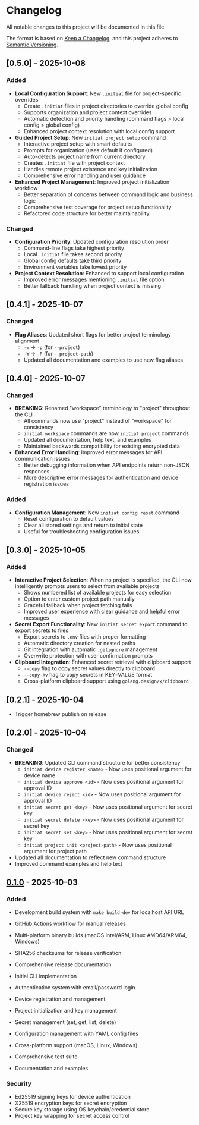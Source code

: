 # Changelog

All notable changes to this project will be documented in this file.

The format is based on [Keep a Changelog](https://keepachangelog.com/en/1.0.0/),
and this project adheres to [Semantic Versioning](https://semver.org/spec/v2.0.0.html).

## [0.5.0] - 2025-10-08

### Added
- **Local Configuration Support**: New `.initiat` file for project-specific overrides
  - Create `.initiat` files in project directories to override global config
  - Supports organization and project context overrides
  - Automatic detection and priority handling (command flags > local config > global config)
  - Enhanced project context resolution with local config support
- **Guided Project Setup**: New `initiat project setup` command
  - Interactive project setup with smart defaults
  - Prompts for organization (uses default if configured)
  - Auto-detects project name from current directory
  - Creates `.initiat` file with project context
  - Handles remote project existence and key initialization
  - Comprehensive error handling and user guidance
- **Enhanced Project Management**: Improved project initialization workflow
  - Better separation of concerns between command logic and business logic
  - Comprehensive test coverage for project setup functionality
  - Refactored code structure for better maintainability

### Changed
- **Configuration Priority**: Updated configuration resolution order
  - Command-line flags take highest priority
  - Local `.initiat` file takes second priority
  - Global config defaults take third priority
  - Environment variables take lowest priority
- **Project Context Resolution**: Enhanced to support local configuration
  - Improved error messages mentioning `.initiat` file option
  - Better fallback handling when project context is missing

## [0.4.1] - 2025-10-07

### Changed
- **Flag Aliases**: Updated short flags for better project terminology alignment
  - `-w` → `-p` (for `--project`)
  - `-W` → `-P` (for `--project-path`)
  - Updated all documentation and examples to use new flag aliases

## [0.4.0] - 2025-10-07

### Changed
- **BREAKING**: Renamed "workspace" terminology to "project" throughout the CLI
  - All commands now use "project" instead of "workspace" for consistency
  - `initiat workspace` commands are now `initiat project` commands
  - Updated all documentation, help text, and examples
  - Maintained backwards compatibility for existing encrypted data
- **Enhanced Error Handling**: Improved error messages for API communication issues
  - Better debugging information when API endpoints return non-JSON responses
  - More descriptive error messages for authentication and device registration issues

### Added
- **Configuration Management**: New `initiat config reset` command
  - Reset configuration to default values
  - Clear all stored settings and return to initial state
  - Useful for troubleshooting configuration issues

## [0.3.0] - 2025-10-05

### Added
- **Interactive Project Selection**: When no project is specified, the CLI now intelligently prompts users to select from available projects
  - Shows numbered list of available projects for easy selection
  - Option to enter custom project path manually
  - Graceful fallback when project fetching fails
  - Improved user experience with clear guidance and helpful error messages
- **Secret Export Functionality**: New `initiat secret export` command to export secrets to files
  - Export secrets to `.env` files with proper formatting
  - Automatic directory creation for nested paths
  - Git integration with automatic `.gitignore` management
  - Overwrite protection with user confirmation prompts
- **Clipboard Integration**: Enhanced secret retrieval with clipboard support
  - `--copy` flag to copy secret values directly to clipboard
  - `--copy-kv` flag to copy secrets in KEY=VALUE format
  - Cross-platform clipboard support using `golang.design/x/clipboard`

## [0.2.1] - 2025-10-04
- Trigger homebrew publish on release

## [0.2.0] - 2025-10-04

### Changed
- **BREAKING**: Updated CLI command structure for better consistency
  - `initiat device register <name>` - Now uses positional argument for device name
  - `initiat device approve <id>` - Now uses positional argument for approval ID
  - `initiat device reject <id>` - Now uses positional argument for approval ID
  - `initiat secret get <key>` - Now uses positional argument for secret key
  - `initiat secret delete <key>` - Now uses positional argument for secret key
  - `initiat secret set <key>` - Now uses positional argument for secret key
  - `initiat project init <project-path>` - Now uses positional argument for project path
- Updated all documentation to reflect new command structure
- Improved command examples and help text

## [0.1.0] - 2025-10-03

### Added
- Development build system with `make build-dev` for localhost API URL
- GitHub Actions workflow for manual releases
- Multi-platform binary builds (macOS Intel/ARM, Linux AMD64/ARM64, Windows)
- SHA256 checksums for release verification
- Comprehensive release documentation

- Initial CLI implementation
- Authentication system with email/password login
- Device registration and management
- Project initialization and key management
- Secret management (set, get, list, delete)
- Configuration management with YAML config files
- Cross-platform support (macOS, Linux, Windows)
- Comprehensive test suite
- Documentation and examples

### Security
- Ed25519 signing keys for device authentication
- X25519 encryption keys for secret encryption
- Secure key storage using OS keychain/credential store
- Project key wrapping for secret access control

[Unreleased]: https://github.com/InitiatDev/initiat-cli/compare/v0.1.0...HEAD
[0.1.0]: https://github.com/InitiatDev/initiat-cli/releases/tag/v0.1.0
